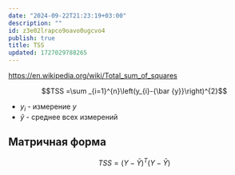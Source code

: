 ```yaml
---
date: "2024-09-22T21:23:19+03:00"
description: ""
id: z3e02lrapco9oavo0ugcvo4
publish: true
title: TSS
updated: 1727029788265
---
```


<https://en.wikipedia.org/wiki/Total_sum_of_squares>


$$TSS =\sum _{i=1}^{n}\left(y_{i}-{\bar {y}}\right)^{2}$$

- $y_i$ - измерение $y$
- $\hat{y}$ - среднее всех измерений

## Матричная форма

$$TSS=(Y- \bar{Y})^T(Y-\bar{Y})$$
